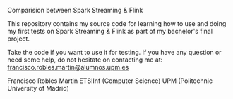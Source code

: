 Comparision between Spark Streaming & Flink

This repository contains my source code for learning how to use and 
doing my first tests on Spark Streaming & Flink as part of my bachelor's final project.

Take the code if you want to use it for testing. If you have any question or need some help, do not hesitate on contacting me at: francisco.robles.martin@alumnos.upm.es

Francisco Robles Martin
ETSIInf (Computer Science)
UPM (Politechnic University of Madrid)